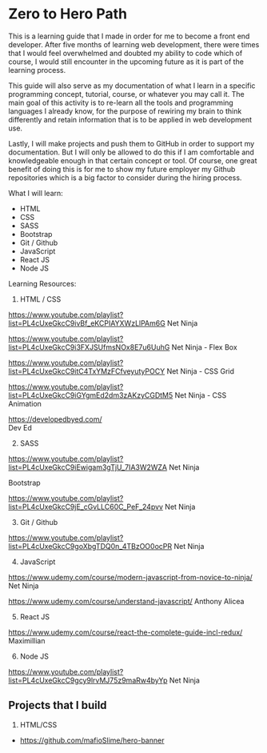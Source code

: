 # Zero to Hero Path

This is a learning guide that I made in order for me to become a front end developer. After five months of learning web development, there were times that I would feel overwhelmed and doubted my ability to code which of course, I would still encounter in the upcoming future as it is part of the learning process. 

This guide will also serve as my documentation of what I learn in a specific programming concept, tutorial, course, or whatever you may call it. The main goal of this activity is to re-learn all the tools and programming languages I already know, for the purpose of rewiring my brain to think differently and retain information that is to be applied in web development use. 

Lastly, I will make projects and push them to GitHub in order to support my documentation. But I will only be allowed to do this if I am comfortable and knowledgeable enough in that certain concept or tool. Of course, one great benefit of doing this is for me to show my future employer  my Github repositories which is a big factor to consider during the hiring process. 

What I will learn: 
* HTML
* CSS
* SASS
* Bootstrap
* Git / Github
* JavaScript
* React JS
* Node JS

Learning Resources:

1. HTML / CSS 

https://www.youtube.com/playlist?list=PL4cUxeGkcC9ivBf_eKCPIAYXWzLlPAm6G
Net Ninja


https://www.youtube.com/playlist?list=PL4cUxeGkcC9i3FXJSUfmsNOx8E7u6UuhG
Net Ninja - Flex Box

https://www.youtube.com/playlist?list=PL4cUxeGkcC9itC4TxYMzFCfveyutyPOCY
Net Ninja - CSS Grid

https://www.youtube.com/playlist?list=PL4cUxeGkcC9iGYgmEd2dm3zAKzyCGDtM5
Net Ninja - CSS Animation

https://developedbyed.com/  
Dev Ed

2. SASS

https://www.youtube.com/playlist?list=PL4cUxeGkcC9iEwigam3gTjU_7IA3W2WZA
Net Ninja

Bootstrap

https://www.youtube.com/playlist?list=PL4cUxeGkcC9jE_cGvLLC60C_PeF_24pvv
Net Ninja


3. Git / Github

https://www.youtube.com/playlist?list=PL4cUxeGkcC9goXbgTDQ0n_4TBzOO0ocPR
Net Ninja

4. JavaScript

https://www.udemy.com/course/modern-javascript-from-novice-to-ninja/
Net Ninja

https://www.udemy.com/course/understand-javascript/
Anthony Alicea

5. React JS

https://www.udemy.com/course/react-the-complete-guide-incl-redux/
Maximillian

6. Node JS

https://www.youtube.com/playlist?list=PL4cUxeGkcC9gcy9lrvMJ75z9maRw4byYp
Net Ninja


## Projects that I build

1. HTML/CSS 
* https://github.com/mafioSlime/hero-banner

